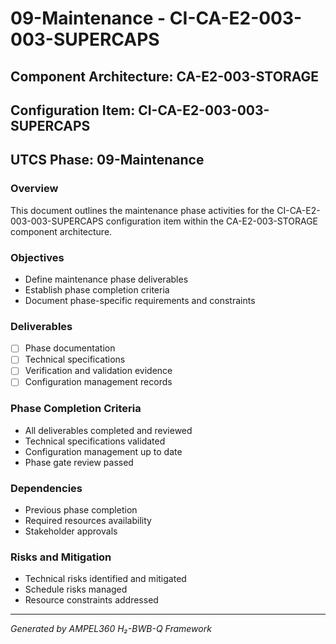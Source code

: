# 09-Maintenance - CI-CA-E2-003-003-SUPERCAPS

## Component Architecture: CA-E2-003-STORAGE
## Configuration Item: CI-CA-E2-003-003-SUPERCAPS
## UTCS Phase: 09-Maintenance

### Overview
This document outlines the maintenance phase activities for the CI-CA-E2-003-003-SUPERCAPS configuration item within the CA-E2-003-STORAGE component architecture.

### Objectives
- Define maintenance phase deliverables
- Establish phase completion criteria
- Document phase-specific requirements and constraints

### Deliverables
- [ ] Phase documentation
- [ ] Technical specifications
- [ ] Verification and validation evidence
- [ ] Configuration management records

### Phase Completion Criteria
- All deliverables completed and reviewed
- Technical specifications validated
- Configuration management up to date
- Phase gate review passed

### Dependencies
- Previous phase completion
- Required resources availability
- Stakeholder approvals

### Risks and Mitigation
- Technical risks identified and mitigated
- Schedule risks managed
- Resource constraints addressed

---
*Generated by AMPEL360 H₂-BWB-Q Framework*
